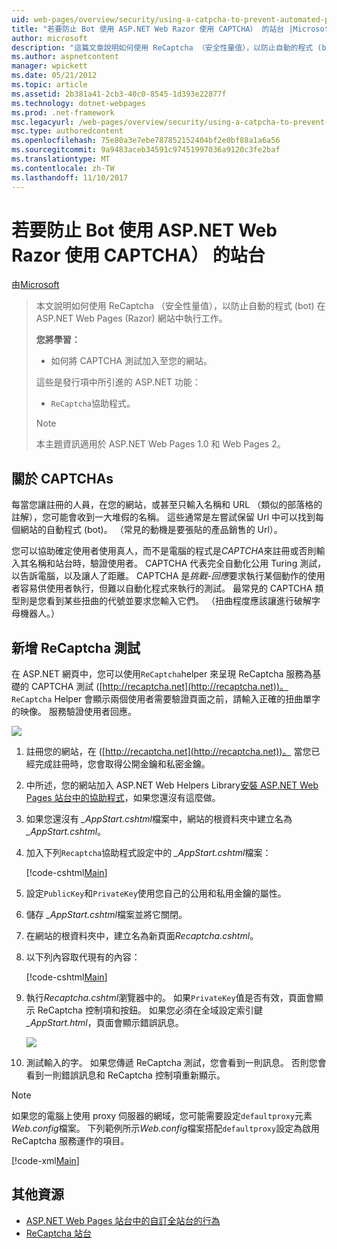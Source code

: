 ```yaml
---
uid: web-pages/overview/security/using-a-catpcha-to-prevent-automated-programs-bots-from-using-your-aspnet-web-site
title: "若要防止 Bot 使用 ASP.NET Web Razor 使用 CAPTCHA） 的站台 |Microsoft 文件"
author: microsoft
description: "這篇文章說明如何使用 ReCaptcha （安全性量值），以防止自動的程式 (bot) 執行工作中的 ASP.NET Web Pages (Razor) 我們..."
ms.author: aspnetcontent
manager: wpickett
ms.date: 05/21/2012
ms.topic: article
ms.assetid: 2b381a41-2cb3-40c0-8545-1d393e22877f
ms.technology: dotnet-webpages
ms.prod: .net-framework
msc.legacyurl: /web-pages/overview/security/using-a-catpcha-to-prevent-automated-programs-bots-from-using-your-aspnet-web-site
msc.type: authoredcontent
ms.openlocfilehash: 75e80a3e7ebe787852152404bf2e0bf88a1a6a56
ms.sourcegitcommit: 9a9483aceb34591c97451997036a9120c3fe2baf
ms.translationtype: MT
ms.contentlocale: zh-TW
ms.lasthandoff: 11/10/2017
---
```

<a name="using-a-captcha-to-prevent-bots-from-using-your-aspnet-web-razor-site"></a>若要防止 Bot 使用 ASP.NET Web Razor 使用 CAPTCHA） 的站台
====================
由[Microsoft](https://github.com/microsoft)

> 本文說明如何使用 ReCaptcha （安全性量值），以防止自動的程式 (bot) 在 ASP.NET Web Pages (Razor) 網站中執行工作。
> 
> **您將學習：** 
> 
> - 如何將 CAPTCHA 測試加入至您的網站。
> 
> 這些是發行項中所引進的 ASP.NET 功能：
> 
> - `ReCaptcha`協助程式。
> 
> > [!NOTE]
> > 本主題資訊適用於 ASP.NET Web Pages 1.0 和 Web Pages 2。


## <a name="about-captchas"></a>關於 CAPTCHAs

每當您讓註冊的人員，在您的網站，或甚至只輸入名稱和 URL （類似的部落格的註解），您可能會收到一大堆假的名稱。 這些通常是左嘗試保留 Url 中可以找到每個網站的自動程式 (bot)。 （常見的動機是要張貼的產品銷售的 Url）。

您可以協助確定使用者使用真人，而不是電腦的程式是*CAPTCHA*來註冊或否則輸入其名稱和站台時，驗證使用者。 CAPTCHA 代表完全自動化公用 Turing 測試，以告訴電腦，以及讓人了距離。 CAPTCHA 是*挑戰-回應*要求執行某個動作的使用者容易供使用者執行，但難以自動化程式來執行的測試。 最常見的 CAPTCHA 類型則是您看到某些扭曲的代號並要求您輸入它們。 （扭曲程度應該讓進行破解字母機器人。）

## <a name="adding-a-recaptcha-test"></a>新增 ReCaptcha 測試

在 ASP.NET 網頁中，您可以使用`ReCaptcha`helper 來呈現 ReCaptcha 服務為基礎的 CAPTCHA 測試 ([http://recaptcha.net](http://recaptcha.net))。 `ReCaptcha` Helper 會顯示兩個使用者需要驗證頁面之前，請輸入正確的扭曲單字的映像。 服務驗證使用者回應。

![](using-a-catpcha-to-prevent-automated-programs-bots-from-using-your-aspnet-web-site/_static/image1.jpg)

1. 註冊您的網站，在 ([http://recaptcha.net](http://recaptcha.net))。 當您已經完成註冊時，您會取得公開金鑰和私密金鑰。
2. 中所述，您的網站加入 ASP.NET Web Helpers Library[安裝 ASP.NET Web Pages 站台中的協助程式](https://go.microsoft.com/fwlink/?LinkId=252372)，如果您還沒有這麼做。
3. 如果您還沒有 *\_AppStart.cshtml*檔案中，網站的根資料夾中建立名為 *\_AppStart.cshtml*。
4. 加入下列`Recaptcha`協助程式設定中的 *\_AppStart.cshtml*檔案： 

    [!code-cshtml[Main](using-a-catpcha-to-prevent-automated-programs-bots-from-using-your-aspnet-web-site/samples/sample1.cshtml?highlight=6-7)]
5. 設定`PublicKey`和`PrivateKey`使用您自己的公用和私用金鑰的屬性。
6. 儲存 *\_AppStart.cshtml*檔案並將它關閉。
7. 在網站的根資料夾中，建立名為新頁面*Recaptcha.cshtml*。
8. 以下列內容取代現有的內容： 

    [!code-cshtml[Main](using-a-catpcha-to-prevent-automated-programs-bots-from-using-your-aspnet-web-site/samples/sample2.cshtml)]
9. 執行*Recaptcha.cshtml*瀏覽器中的。 如果`PrivateKey`值是否有效，頁面會顯示 ReCaptcha 控制項和按鈕。 如果您必須在全域設定索引鍵 *\_AppStart.html*，頁面會顯示錯誤訊息。 

    ![](using-a-catpcha-to-prevent-automated-programs-bots-from-using-your-aspnet-web-site/_static/image1.png)
10. 測試輸入的字。 如果您傳遞 ReCaptcha 測試，您會看到一則訊息。 否則您會看到一則錯誤訊息和 ReCaptcha 控制項重新顯示。

> [!NOTE]
> 如果您的電腦上使用 proxy 伺服器的網域，您可能需要設定`defaultproxy`元素*Web.config*檔案。 下列範例所示*Web.config*檔案搭配`defaultproxy`設定為啟用 ReCaptcha 服務運作的項目。
> 
> [!code-xml[Main](using-a-catpcha-to-prevent-automated-programs-bots-from-using-your-aspnet-web-site/samples/sample3.xml)]


<a id="Additional_Resources"></a>
## <a name="additional-resources"></a>其他資源


- [ASP.NET Web Pages 站台中的自訂全站台的行為](https://go.microsoft.com/fwlink/?LinkId=202906)
- [ReCaptcha 站台](https://www.google.com/recaptcha)

